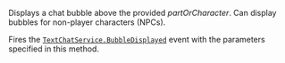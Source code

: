 Displays a chat bubble above the provided *partOrCharacter*. Can display
bubbles for non-player characters (NPCs).

Fires the [`TextChatService.BubbleDisplayed`](https://create.roblox.com/docs/reference/engine/classes/TextChatService#BubbleDisplayed) event with the
parameters specified in this method.